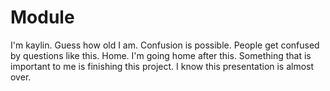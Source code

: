 # Module 
I'm kaylin. Guess how old I am. 
Confusion is possible. People get confused by questions like this. 
Home. I'm going home after this. 
Something that is important to me is finishing this project. 
I know this presentation is almost over. 
